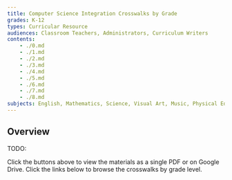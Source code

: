 ```yaml
---
title: Computer Science Integration Crosswalks by Grade
grades: K-12
types: Curricular Resource
audiences: Classroom Teachers, Administrators, Curriculum Writers
contents:
    - ./0.md
    - ./1.md
    - ./2.md
    - ./3.md
    - ./4.md
    - ./5.md
    - ./6.md
    - ./7.md
    - ./8.md
subjects: English, Mathematics, Science, Visual Art, Music, Physical Education, Health, Social Studies, Computer Science
---
```


## Overview

TODO:

Click the buttons above to view the materials as a single PDF or on Google Drive. Click the links below to browse the crosswalks by grade level. 